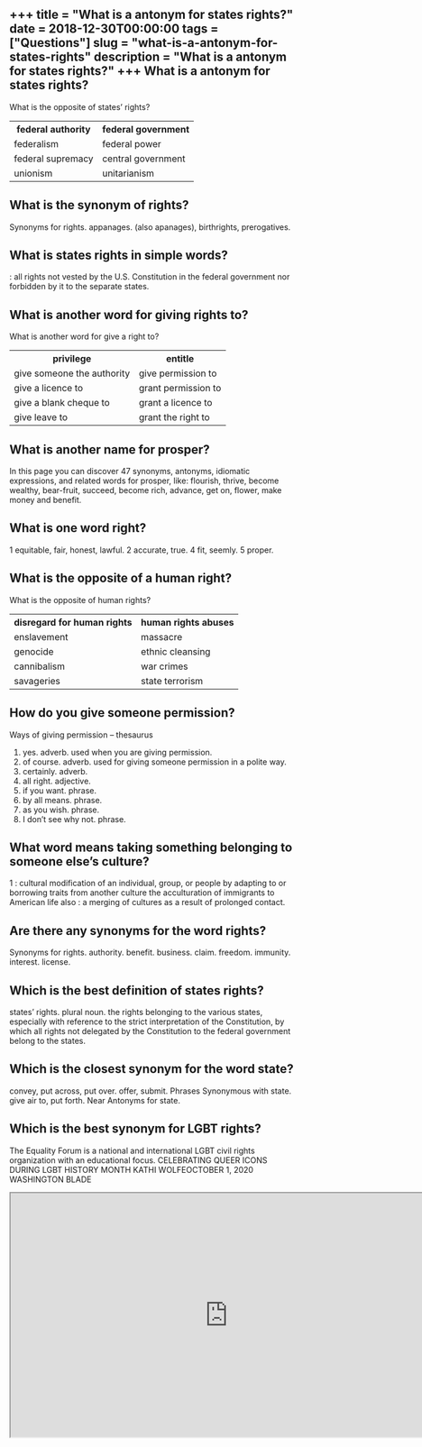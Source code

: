 +++
title = "What is a antonym for states rights?"
date = 2018-12-30T00:00:00
tags = ["Questions"]
slug = "what-is-a-antonym-for-states-rights"
description = "What is a antonym for states rights?"
+++
What is a antonym for states rights?
------------------------------------

What is the opposite of states’ rights?

<table><tr><th>federal authority</th><th>federal government</th></tr><tr><td>federalism</td><td>federal power</td></tr><tr><td>federal supremacy</td><td>central government</td></tr><tr><td>unionism</td><td>unitarianism</td></tr></table>

What is the synonym of rights?
------------------------------

Synonyms for rights. appanages. (also apanages), birthrights, prerogatives.

What is states rights in simple words?
--------------------------------------

: all rights not vested by the U.S. Constitution in the federal government nor forbidden by it to the separate states.

What is another word for giving rights to?
------------------------------------------

What is another word for give a right to?

<table><tr><th>privilege</th><th>entitle</th></tr><tr><td>give someone the authority</td><td>give permission to</td></tr><tr><td>give a licence to</td><td>grant permission to</td></tr><tr><td>give a blank cheque to</td><td>grant a licence to</td></tr><tr><td>give leave to</td><td>grant the right to</td></tr></table>

What is another name for prosper?
---------------------------------

In this page you can discover 47 synonyms, antonyms, idiomatic expressions, and related words for prosper, like: flourish, thrive, become wealthy, bear-fruit, succeed, become rich, advance, get on, flower, make money and benefit.

What is one word right?
-----------------------

1 equitable, fair, honest, lawful. 2 accurate, true. 4 fit, seemly. 5 proper.

What is the opposite of a human right?
--------------------------------------

What is the opposite of human rights?

<table><tr><th>disregard for human rights</th><th>human rights abuses</th></tr><tr><td>enslavement</td><td>massacre</td></tr><tr><td>genocide</td><td>ethnic cleansing</td></tr><tr><td>cannibalism</td><td>war crimes</td></tr><tr><td>savageries</td><td>state terrorism</td></tr></table>

How do you give someone permission?
-----------------------------------

Ways of giving permission – thesaurus

1. yes. adverb. used when you are giving permission.
2. of course. adverb. used for giving someone permission in a polite way.
3. certainly. adverb.
4. all right. adjective.
5. if you want. phrase.
6. by all means. phrase.
7. as you wish. phrase.
8. I don’t see why not. phrase.

What word means taking something belonging to someone else’s culture?
---------------------------------------------------------------------

1 : cultural modification of an individual, group, or people by adapting to or borrowing traits from another culture the acculturation of immigrants to American life also : a merging of cultures as a result of prolonged contact.

Are there any synonyms for the word rights?
-------------------------------------------

Synonyms for rights. authority. benefit. business. claim. freedom. immunity. interest. license.

Which is the best definition of states rights?
----------------------------------------------

states’ rights. plural noun. the rights belonging to the various states, especially with reference to the strict interpretation of the Constitution, by which all rights not delegated by the Constitution to the federal government belong to the states.

Which is the closest synonym for the word state?
------------------------------------------------

convey, put across, put over. offer, submit. Phrases Synonymous with state. give air to, put forth. Near Antonyms for state.

Which is the best synonym for LGBT rights?
------------------------------------------

The Equality Forum is a national and international LGBT civil rights organization with an educational focus. CELEBRATING QUEER ICONS DURING LGBT HISTORY MONTH KATHI WOLFEOCTOBER 1, 2020 WASHINGTON BLADE

<iframe allow="accelerometer; autoplay; clipboard-write; encrypted-media; gyroscope; picture-in-picture" allowfullscreen="" class="__youtube_prefs__  epyt-is-override  no-lazyload" data-no-lazy="1" data-origheight="433" data-origwidth="770" data-skipgform_ajax_framebjll="" height="433" id="_ytid_99906" loading="lazy" src="https://www.youtube.com/embed/cegkZKh-dkA?enablejsapi=1&autoplay=0&cc_load_policy=0&cc_lang_pref=&iv_load_policy=1&loop=0&modestbranding=0&rel=1&fs=1&playsinline=0&autohide=2&theme=dark&color=red&controls=1&" title="YouTube player" width="770"></iframe>